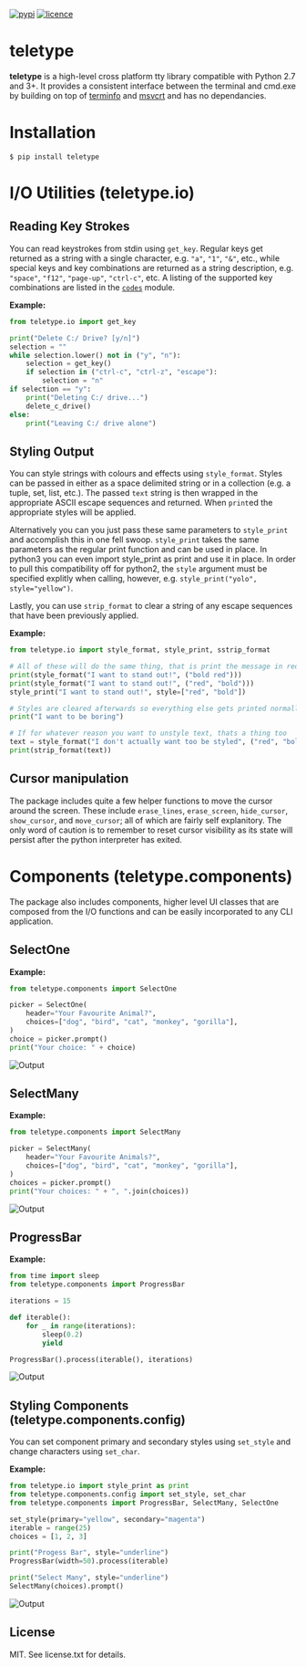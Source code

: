 [![pypi](https://img.shields.io/pypi/v/teletype.svg?style=for-the-badge)](https://pypi.python.org/pypi/teletype)
[![licence](https://img.shields.io/github/license/jkwill87/teletype.svg?style=for-the-badge)](https://en.wikipedia.org/wiki/MIT_License)

# teletype

**teletype** is a high-level cross platform tty library compatible with Python 2.7 and 3+. It provides a consistent interface between the terminal and cmd.exe by building on top of [terminfo](https://invisible-island.net/ncurses/terminfo.src.html) and [msvcrt](https://msdn.microsoft.com/en-us/library/abx4dbyh.aspx) and has no dependancies.

# Installation

`$ pip install teletype`

# I/O Utilities (teletype.io)

## Reading Key Strokes

You can read keystrokes from stdin using `get_key`. Regular keys get returned as a string with a single character, e.g. `"a"`, `"1"`, `"&"`, etc., while special keys and key combinations are returned as a string description, e.g. `"space"`, `"f12"`, `"page-up"`, `"ctrl-c"`, etc. A listing of the supported key combinations are listed in the [`codes`](https://github.com/jkwill87/teletype/blob/master/teletype/codes/common.py) module.

**Example:**

```python
from teletype.io import get_key

print("Delete C:/ Drive? [y/n]")
selection = ""
while selection.lower() not in ("y", "n"):
    selection = get_key()
    if selection in ("ctrl-c", "ctrl-z", "escape"):
        selection = "n"
if selection == "y":
    print("Deleting C:/ drive...")
    delete_c_drive()
else:
    print("Leaving C:/ drive alone")
```

## Styling Output

You can style strings with colours and effects using `style_format`. Styles can be passed in either as a space delimited string or in a collection (e.g. a tuple, set, list, etc.). The passed `text` string is then wrapped in the appropriate ASCII escape sequences and returned. When `print`ed the appropriate styles will be applied.

Alternatively you can you just pass these same parameters to `style_print` and accomplish this in one fell swoop. `style_print` takes the same parameters as the regular print function and can be used in place. In python3 you can even import style_print as print and use it in place. In order to pull this compatibility off for python2, the `style` argument must be specified explitly when calling, however, e.g. `style_print("yolo", style="yellow")`.

Lastly, you can use `strip_format` to clear a string of any escape sequences that have been previously applied.

**Example:**

```python
from teletype.io import style_format, style_print, sstrip_format

# All of these will do the same thing, that is print the message in red and bold
print(style_format("I want to stand out!", ("bold red")))
print(style_format("I want to stand out!", ("red", "bold")))
style_print("I want to stand out!", style=["red", "bold"])

# Styles are cleared afterwards so everything else gets printed normally
print("I want to be boring")

# If for whatever reason you want to unstyle text, thats a thing too
text = style_format("I don't actually want too be styled", ("red", "bold"))
print(strip_format(text))
```

## Cursor manipulation

The package includes quite a few helper functions to move the cursor around the screen. These include `erase_lines`, `erase_screen`, `hide_cursor`, `show_cursor`, and `move_cursor`; all of which are fairly self explanitory. The only word of caution is to remember to reset cursor visibility as its state will persist after the python interpreter has exited.

# Components (teletype.components)

The package also includes components, higher level UI classes that are composed from the I/O functions and can be easily incorporated to any CLI application.

## SelectOne

**Example:**

```python
from teletype.components import SelectOne

picker = SelectOne(
    header="Your Favourite Animal?",
    choices=["dog", "bird", "cat", "monkey", "gorilla"],
) 
choice = picker.prompt()
print("Your choice: " + choice)
```

![Output](https://github.com/jkwill87/teletype/blob/master/_assets/demo_select_one.gif)
## SelectMany

**Example:**

```python
from teletype.components import SelectMany

picker = SelectMany(
    header="Your Favourite Animals?",
    choices=["dog", "bird", "cat", "monkey", "gorilla"],
)
choices = picker.prompt()
print("Your choices: " + ", ".join(choices))
```

![Output](https://github.com/jkwill87/teletype/blob/master/_assets/demo_select_many.gif)

## ProgressBar

**Example:**

```python
from time import sleep
from teletype.components import ProgressBar

iterations = 15

def iterable():
    for _ in range(iterations):
        sleep(0.2)
        yield

ProgressBar().process(iterable(), iterations)
```

![Output](https://github.com/jkwill87/teletype/blob/master/_assets/demo_progress_bar.gif)

## Styling Components (teletype.components.config)

You can set component primary and secondary styles using `set_style` and change characters using `set_char`.

**Example:**

```python
from teletype.io import style_print as print
from teletype.components.config import set_style, set_char
from teletype.components import ProgressBar, SelectMany, SelectOne

set_style(primary="yellow", secondary="magenta")
iterable = range(25)
choices = [1, 2, 3]

print("Progess Bar", style="underline")
ProgressBar(width=50).process(iterable)

print("Select Many", style="underline")
SelectMany(choices).prompt()
```

![Output](https://github.com/jkwill87/teletype/blob/master/_assets/demo_style.png)

## License

MIT. See license.txt for details.
